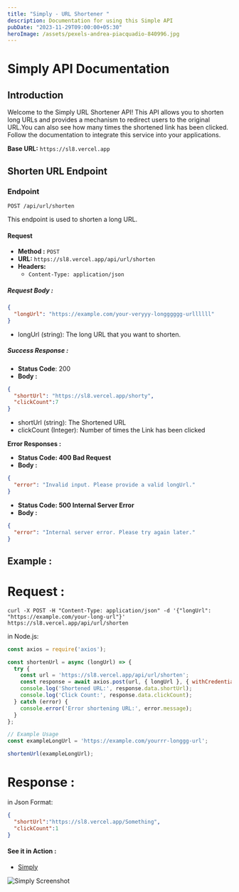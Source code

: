 ```yaml
---
title: "Simply - URL Shortener "
description: Documentation for using this Simple API
pubDate: "2023-11-29T09:00:00+05:30"
heroImage: /assets/pexels-andrea-piacquadio-840996.jpg
---
```


# Simply API Documentation

## Introduction

Welcome to the Simply URL Shortener API! This API allows you to shorten long URLs and provides a mechanism to redirect users to the original URL.You can also see how many times the shortened link has been clicked. Follow the documentation to integrate this service into your applications.

**Base URL:** `https://sl8.vercel.app`

## Shorten URL Endpoint

### Endpoint

`POST /api/url/shorten`

This endpoint is used to shorten a long URL.

#### Request

- **Method :** `POST`
- **URL:** `https://sl8.vercel.app/api/url/shorten`
- **Headers:**
  - `Content-Type: application/json`

##### Request Body :

```json
{
  "longUrl": "https://example.com/your-veryyy-longggggg-urllllll"
}
```

- longUrl (string): The long URL that you want to shorten.

##### Success Response :

- **Status Code**: 200
- **Body :**

```json
{
  "shortUrl": "https://sl8.vercel.app/shorty",
  "clickCount":7
}
```

- shortUrl (string): The Shortened URL
- clickCount (Integer): Number of times the Link has been clicked

**Error Responses :**

- **Status Code: 400 Bad Request**
- **Body :**

```json
{
  "error": "Invalid input. Please provide a valid longUrl."
}
```

- **Status Code: 500 Internal Server Error**
- **Body :**

```json
{
  "error": "Internal server error. Please try again later."
}
```

## Example :

# Request :

```
curl -X POST -H "Content-Type: application/json" -d '{"longUrl": "https://example.com/your-long-url"}' https://sl8.vercel.app/api/url/shorten
```

in Node.js:

```js
const axios = require('axios');

const shortenUrl = async (longUrl) => {
  try {
    const url = 'https://sl8.vercel.app/api/url/shorten';
    const response = await axios.post(url, { longUrl }, { withCredentials: true, crossDomain: true });
    console.log('Shortened URL:', response.data.shortUrl);
    console.log('Click Count:', response.data.clickCount);
  } catch (error) {
    console.error('Error shortening URL:', error.message);
  }
};

// Example Usage
const exampleLongUrl = 'https://example.com/yourrr-longgg-url';

shortenUrl(exampleLongUrl);

```

# Response :
in Json Format:
```Json
{
  "shortUrl":"https://sl8.vercel.app/Something",
  "clickCount":1
}
```
#### See it in Action :

- [Simply](https://simplifyy.vercel.app/dashboard/url-shortener)

![Simply Screenshot](https://imgur.com/cop3A6d.png)